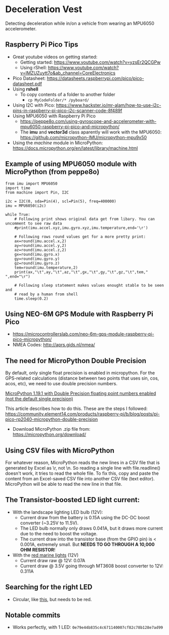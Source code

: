 # Deceleration Vest
Detecting deceleration while in/on a vehicle from wearing an MPU6050 accelerometer.

## Raspberry Pi Pico Tips
- Great youtube videos on getting started:
    - Getting started: https://www.youtube.com/watch?v=yzsEr2QCGPw
    - Using rShell: https://www.youtube.com/watch?v=IMZUZuytt7o&ab_channel=CoreElectronics
- Pico Datasheet: https://datasheets.raspberrypi.com/pico/pico-datasheet.pdf
- Using **rshell**
    - To copy contents of a folder to another folder
        - `cp MyCodeFolder/* /pyboard/`
- Using I2C with Pico:  https://www.hackster.io/mr-alam/how-to-use-i2c-pins-in-raspberry-pi-pico-i2c-scanner-code-8f489f
- Using MPU6050 with Raspberry Pi Pico
    - https://peppe8o.com/using-gyroscope-and-accelerometer-with-mpu6050-raspberry-pi-pico-and-micropython/
    - The **imu** and **vector3d** class aparently will work with the MPU6050: https://github.com/micropython-IMU/micropython-mpu9x50
- Using the *machine* module in MicroPython: https://docs.micropython.org/en/latest/library/machine.html

## Example of using MPU6050 module with MicroPython (from peppe8o)
```
from imu import MPU6050
import time
from machine import Pin, I2C

i2c = I2C(0, sda=Pin(4), scl=Pin(5), freq=400000)
imu = MPU6050(i2c)

while True:
    # Following print shows original data get from libary. You can uncomment to see raw data
    #print(imu.accel.xyz,imu.gyro.xyz,imu.temperature,end='\r')
    
    # Following rows round values get for a more pretty print:
    ax=round(imu.accel.x,2)
    ay=round(imu.accel.y,2)
    az=round(imu.accel.z,2)
    gx=round(imu.gyro.x)
    gy=round(imu.gyro.y)
    gz=round(imu.gyro.z)
    tem=round(imu.temperature,2)
    print(ax,"\t",ay,"\t",az,"\t",gx,"\t",gy,"\t",gz,"\t",tem,"        ",end="\r")
    
    # Following sleep statement makes values enought stable to be seen and
    # read by a human from shell
    time.sleep(0.2)
```

## Using NEO-6M GPS Module with Raspberry Pi Pico
- https://microcontrollerslab.com/neo-6m-gps-module-raspberry-pi-pico-micropython/
- NMEA Codes: http://aprs.gids.nl/nmea/

## The need for MicroPython Double Precision
By default, only single float precision is enabled in micropython. For the GPS-related calculations (distance between two points that uses sin, cos, acos, etc), we need to use double precision numbers. 

[MicroPython 1.19.1 with Double Precision floating point numbers enabled (not the default single precision)](micropython-1.19.1-double-precision.uf2)

This article describes how to do this. These are the steps I followed: https://community.element14.com/products/raspberry-pi/b/blog/posts/pi-pico-rp2040-micropython-double-precision
- Download MicroPython .zip file from: https://micropython.org/download/

## Using CSV files with MicroPython
For whatever reason, MicroPython reads the new lines in a CSV file that is generated by Excel as \r, not \n. So reading a single line with file.readline() doesn't work, it tries to read the whole file. To fix this, copy and paste the content from an Excel-saved CSV file into another CSV file (text editor). MicroPython will be able to read the new line in that file.


## The Transistor-boosted LED light current:
- With the landscape lighting LED bulb (12V):
    - Current draw from the battery is 0.15A using the DC-DC boost converter (~3.25V to 11.5V).
    - The LED bulb normally only draws 0.041A, but it draws more current due to the need to boost the voltage.
    - The current draw into the transistor base (from the GPIO pin) is < 0.001A, extremely small. But **NEEDS TO GO THROUGH A 10,000 OHM RESISTOR**!
- With the [red marine lights](https://www.amazon.com/dp/B081HD261N?psc=1&smid=A1J9BIVZ7I2UP0&ref_=chk_typ_imgToDp) (12V)
    - Current draw raw @ 12V: 0.07A
    - Current draw @ 3.5V going through MT3608 boost converter to 12V: 0.311A

## Searching for the right LED
- Circular, like [this](https://www.amazon.com/Landscape-Halogen-Equivalent-Daylight-Recessed/dp/B07N86919J/ref=sr_1_58?crid=2HQB8UFH497GN&keywords=BAOMING+G4+led+red&qid=1658066241&sprefix=baoming+g4+led+re%2Caps%2C72&sr=8-58), but needs to be red.

## Notable commits
- Works perfectly, with 1 LED: `0e79e44b835c4c671140007cf82c78b128e7ad99`